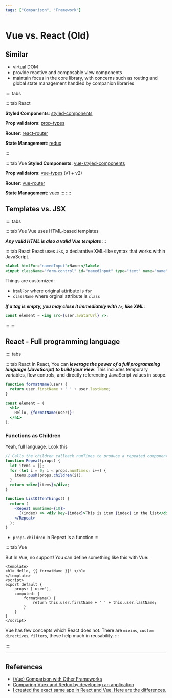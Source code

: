 ```yaml
---
tags: ["Comparison", "Framework"]
---
```


# Vue vs. React (Old)

<TagLinks />

## Similar 
- virtual DOM
- provide reactive and composable view components
- maintain focus in the core library, with concerns such as routing and global state management handled by companion libraries

:::: tabs

::: tab React

**Styled Components**: [styled-components](https://github.com/styled-components/styled-components)

**Prop validators**: [prop-types](https://github.com/facebook/prop-types)

**Router**: [react-router](https://reactrouter.com/web/guides/quick-start)

**State Management**: [redux](https://redux.js.org/)

:::

::: tab Vue
**Styled Components**: [vue-styled-components](https://github.com/styled-components/vue-styled-components)

**Prop validators**: [vue-types](https://github.com/facebook/prop-types) (v1 + v2)

**Router**: [vue-router](https://router.vuejs.org/)

**State Management**: [vuex](https://vuex.vuejs.org/guide/getters.html)
:::
::::


## Templates vs. JSX

:::: tabs

::: tab Vue
Vue uses HTML-based templates

***Any valid HTML is also a valid Vue template***
:::

::: tab React
React uses `JSX`, a declarative XML-like syntax that works within JavaScript. 

```jsx
<label htmlFor="namedInput">Name:</label>
<input className="form-control" id="namedInput" type="text" name="name"/>
```

Things are customized: 
- `htmlFor` where original attribute is `for`
- `className` where orginal attribute is `class`

***If a tag is empty, you may close it immediately with `/>`, like XML***:

```jsx
const element = <img src={user.avatarUrl} />;
```
:::
::::

## React - Full programming language


:::: tabs

::: tab React
In React, You can ***leverage the power of a full programming language (JavaScript) to build your view***. This includes temporary variables, flow controls, and directly referencing JavaScript values in scope.


```jsx
function formatName(user) {
  return user.firstName + ' ' + user.lastName;
}

const element = (
  <h1>
    Hello, {formatName(user)}!
  </h1>
);
```


### Functions as Children

Yeah, full language. Look this 

```jsx
// Calls the children callback numTimes to produce a repeated component
function Repeat(props) {
  let items = [];
  for (let i = 0; i < props.numTimes; i++) {
    items.push(props.children(i));
  }
  return <div>{items}</div>;
}

function ListOfTenThings() {
  return (
    <Repeat numTimes={10}>
      {(index) => <div key={index}>This is item {index} in the list</div>}
    </Repeat>
  );
}
```
- `props.children` in Repeat is a function
:::

::: tab Vue

But In Vue, no support! You can define something like this with Vue: 

```vue
<template>
<h1> Hello, {{ formatName }}! </h1>
</template>
<script>
export default {
    props: ['user'],
    computed: {
        formatName() {
            return this.user.firstName + ' ' + this.user.lastName;
        }
    }
}
</script>
```

Vue has few concepts which React does not. There are `mixins`, `custom directives`, `filters`, these help much in reusability.
:::

::::




---

## References 
- [(Vue) Comparison with Other Frameworks](https://vuejs.org/v2/guide/comparison.html)
- [Comparing Vuex and Redux by developing an application](https://medium.com/javascript-in-plain-english/similarities-and-differences-between-vuex-and-redux-by-developing-an-application-be3df0164b22)
- [I created the exact same app in React and Vue. Here are the differences.](https://medium.com/javascript-in-plain-english/i-created-the-exact-same-app-in-react-and-vue-here-are-the-differences-e9a1ae8077fd)